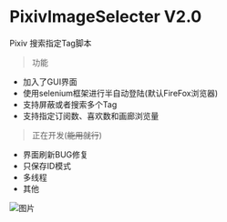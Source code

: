 # PixivImageSelecter V2.0

 Pixiv 搜索指定Tag脚本 
 >功能
 * 加入了GUI界面
 * 使用selenium框架进行半自动登陆(默认FireFox浏览器)
 * 支持屏蔽或者搜索多个Tag
 * 支持指定订阅数、喜欢数和画廊浏览量
 >正在开发(<s>能用就行</s>)
 * 界面刷新BUG修复
 * 只保存ID模式
 * 多线程
 * 其他
 
 ![图片](https://user-images.githubusercontent.com/59276590/145709028-46e348d8-c7b2-45c0-8396-6277093660c7.png)
